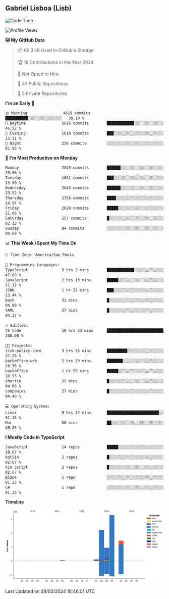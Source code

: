 ## Gabriel Lisboa (Lisb)

<!--START_SECTION:waka-->
![Code Time](http://img.shields.io/badge/Code%20Time-441%20hrs%2020%20mins-blue)

![Profile Views](http://img.shields.io/badge/Profile%20Views-0-blue)

**🐱 My GitHub Data** 

> 📦 60.3 kB Used in GitHub's Storage 
 > 
> 🏆 19 Contributions in the Year 2024
 > 
> 🚫 Not Opted to Hire
 > 
> 📜 47 Public Repositories 
 > 
> 🔑 5 Private Repositories 
 > 
**I'm an Early 🐤** 

```text
🌞 Morning                4619 commits        ██████████░░░░░░░░░░░░░░░   38.19 % 
🌆 Daytime                5626 commits        ████████████░░░░░░░░░░░░░   46.52 % 
🌃 Evening                1610 commits        ███░░░░░░░░░░░░░░░░░░░░░░   13.31 % 
🌙 Night                  239 commits         ░░░░░░░░░░░░░░░░░░░░░░░░░   01.98 % 
```
📅 **I'm Most Productive on Monday** 

```text
Monday                   2849 commits        ██████░░░░░░░░░░░░░░░░░░░   23.56 % 
Tuesday                  1681 commits        ███░░░░░░░░░░░░░░░░░░░░░░   13.90 % 
Wednesday                2845 commits        ██████░░░░░░░░░░░░░░░░░░░   23.52 % 
Thursday                 1758 commits        ████░░░░░░░░░░░░░░░░░░░░░   14.54 % 
Friday                   2620 commits        █████░░░░░░░░░░░░░░░░░░░░   21.66 % 
Saturday                 257 commits         █░░░░░░░░░░░░░░░░░░░░░░░░   02.13 % 
Sunday                   84 commits          ░░░░░░░░░░░░░░░░░░░░░░░░░   00.69 % 
```


📊 **This Week I Spent My Time On** 

```text
🕑︎ Time Zone: America/Sao_Paulo

💬 Programming Languages: 
TypeScript               5 hrs 3 mins        ████████████░░░░░░░░░░░░░   47.88 % 
JavaScript               2 hrs 13 mins       █████░░░░░░░░░░░░░░░░░░░░   21.12 % 
JSON                     1 hr 25 mins        ███░░░░░░░░░░░░░░░░░░░░░░   13.44 % 
Bash                     31 mins             █░░░░░░░░░░░░░░░░░░░░░░░░   04.90 % 
YAML                     27 mins             █░░░░░░░░░░░░░░░░░░░░░░░░   04.37 % 

🔥 Editors: 
VS Code                  10 hrs 33 mins      █████████████████████████   100.00 % 

🐱‍💻 Projects: 
risk-policy-core         3 hrs 55 mins       █████████░░░░░░░░░░░░░░░░   37.26 % 
backoffice-web           2 hrs 59 mins       ███████░░░░░░░░░░░░░░░░░░   28.36 % 
backoffice               1 hr 59 mins        █████░░░░░░░░░░░░░░░░░░░░   18.93 % 
shortin                  29 mins             █░░░░░░░░░░░░░░░░░░░░░░░░   04.66 % 
companies                27 mins             █░░░░░░░░░░░░░░░░░░░░░░░░   04.40 % 

💻 Operating System: 
Linux                    9 hrs 37 mins       ███████████████████████░░   91.15 % 
Mac                      56 mins             ██░░░░░░░░░░░░░░░░░░░░░░░   08.85 % 
```

**I Mostly Code in TypeScript** 

```text
JavaScript               14 repos            █████░░░░░░░░░░░░░░░░░░░░   18.67 % 
Kotlin                   2 repos             █░░░░░░░░░░░░░░░░░░░░░░░░   02.67 % 
Vim Script               2 repos             █░░░░░░░░░░░░░░░░░░░░░░░░   02.67 % 
Blade                    1 repo              ░░░░░░░░░░░░░░░░░░░░░░░░░   01.33 % 
C#                       1 repo              ░░░░░░░░░░░░░░░░░░░░░░░░░   01.33 % 
```



**Timeline**

![Lines of Code chart](https://raw.githubusercontent.com/tenlisboa/tenlisboa/main/assets/bar_graph.png)


 Last Updated on 29/02/2024 18:46:01 UTC
<!--END_SECTION:waka-->
